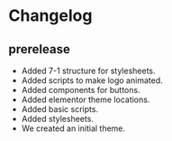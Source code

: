 # Changelog

## prerelease

- Added 7-1 structure for stylesheets.
- Added scripts to make logo animated.
- Added components for buttons.
- Added elementor theme locations.
- Added basic scripts.
- Added stylesheets.
- We created an initial theme.